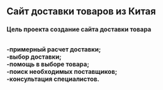 <h2> Сайт доставки товаров из Китая</h2>
<h4> Цель проекта  создание сайта доставки товара</h4>
<h2> 
<h4> -примерный расчет доставки;<br>-выбор доставки;<br>-помощь в выборе товара;<br>-поиск необходимых поставщиков;<br>-консультация специалистов.</h4>
